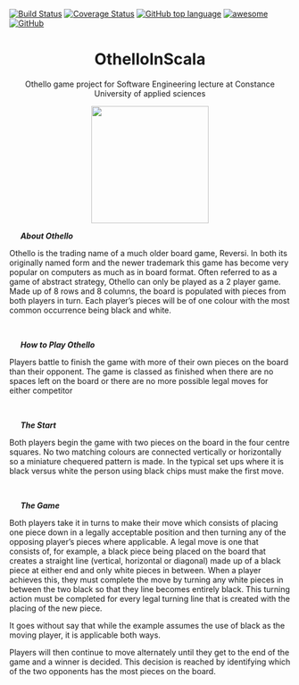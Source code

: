 [![Build Status](https://travis-ci.org/marcothuemmler/de.htwg.se.OthelloInScala.svg?branch=master)](https://travis-ci.org/marcothuemmler/de.htwg.se.OthelloInScala)
[![Coverage Status](https://coveralls.io/repos/github/marcothuemmler/de.htwg.se.OthelloInScala/badge.svg)](https://coveralls.io/github/marcothuemmler/de.htwg.se.OthelloInScala?branch=master)
[![GitHub top language](https://img.shields.io/github/languages/top/marcothuemmler/OthelloInScala.svg?color=RED)](https://scala-lang.org)
[![awesome](https://img.shields.io/static/v1.svg?label=cool&message=110.0%&color=BLUE)](https://www.youtube.com/watch?v=dQw4w9WgXcQ)
[![GitHub](https://img.shields.io/github/license/marcothuemmler/OthelloInScala.svg)](https://github.com/marcothuemmler/de.htwg.se.OthelloInScala/blob/master/LICENSE)
<h1 align="center">OthelloInScala</h1>
<p align="center">Othello game project for Software Engineering lecture at Constance University of applied sciences</p>



<p align="center"><img src="https://raw.githubusercontent.com/marcothuemmler/de.htwg.se.OthelloInScala/master/resources/screenshot.png" width="210"/></p>


***&nbsp;&nbsp;&nbsp;&nbsp;&nbsp;&nbsp;About Othello***

Othello is the trading name of a much older board game, Reversi. In both its originally named form and the newer trademark this game has become very popular on computers as much as in board format. Often referred to as a game of abstract strategy, Othello can only be played as a 2 player game. Made up of 8 rows and 8 columns, the board is populated with pieces from both players in turn. Each player’s pieces will be of one colour with the most common occurrence being black and white.

<br>

***&nbsp;&nbsp;&nbsp;&nbsp;&nbsp;&nbsp;How to Play Othello***

Players battle to finish the game with more of their own pieces on the board than their opponent. The game is classed as finished when there are no spaces left on the board or there are no more possible legal moves for either competitor

<br>

***&nbsp;&nbsp;&nbsp;&nbsp;&nbsp;&nbsp;The Start***

Both players begin the game with two pieces on the board in the four centre squares. No two matching colours are connected vertically or horizontally so a miniature chequered pattern is made. In the typical set ups where it is black versus white the person using black chips must make the first move.

<br>

***&nbsp;&nbsp;&nbsp;&nbsp;&nbsp;&nbsp;The Game***

Both players take it in turns to make their move which consists of placing one piece down in a legally acceptable position and then turning any of the opposing player’s pieces where applicable. A legal move is one that consists of, for example, a black piece being placed on the board that creates a straight line (vertical, horizontal or diagonal) made up of a black piece at either end and only white pieces in between. When a player achieves this, they must complete the move by turning any white pieces in between the two black so that they line becomes entirely black. This turning action must be completed for every legal turning line that is created with the placing of the new piece.

It goes without say that while the example assumes the use of black as the moving player, it is applicable both ways.

Players will then continue to move alternately until they get to the end of the game and a winner is decided. This decision is reached by identifying which of the two opponents has the most pieces on the board.
